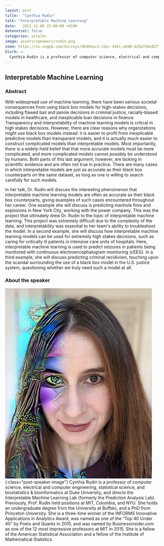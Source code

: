 ```yaml
---
layout: post
title:  "Cynthia Rudin"
talk: "Interpretable Machine Learning"
date:   2021-12-08 15:00:00 +0100
datenotset: false
categories: aitalks
image: assets/speakers/rudin.png
zoom: https://ui.ungpd.com/Surveys/0649eac3-12ec-4d41-a640-d20a7d4e82f7
blurb: >-
  Cynthia Rudin is a professor of computer science, electrical and computer engineering, statistical science, and biostatistics & bioinformatics at Duke University, and directs the Interpretable Machine Learning Lab. She was recently  awarded the AAAI Squirrel AI Award or pioneering socially responsible AI.
---
```


## Interpretable Machine Learning

### Abstract
With widespread use of machine learning, there have been serious societal consequences from using black box models for high-stakes decisions, including flawed bail and parole decisions in criminal justice, racially-biased models in healthcare, and inexplicable loan decisions in finance. Transparency and interpretability of machine learning models is critical in high stakes decisions. However, there are clear reasons why organizations might use black box models instead: it is easier to profit from inexplicable predictive models than transparent models, and it is actually much easier to construct complicated models than interpretable models. Most importantly, there is a widely-held belief that that more accurate models must be more complicated, and more complicated models cannot possibly be understood by humans. Both parts of this last argument, however, are lacking in scientific evidence and are often not true in practice. There are many cases in which interpretable models are just as accurate as their black box counterparts on the same dataset, as long as one is willing to search carefully for such models.

In her talk, Dr. Rudin will discuss the interesting phenomenon that interpretable machine learning models are often as accurate as their black box counterparts, giving examples of such cases encountered throughout her career. One example she will discuss is predicting manhole fires and explosions in New York City, working with the power company. This was the project that ultimately drew Dr. Rudin to the topic of interpretable machine learning. This project was extremely difficult due to the complexity of the data, and interpretability was essential to her team's ability to troubleshoot the model. In a second example, she will discuss how interpretable machine learning models can be used for extremely high stakes decisions, such as caring for critically ill patients in intensive care units of hospitals. Here, interpretable machine learning is used to predict seizures in patients being monitored with continuous electroencephalogram monitoring (cEEG). In a third example, she will discuss predicting criminal recidivism, touching upon the scandal surrounding the use of a black box model in the U.S. justice system, questioning whether we truly need such a model at all.

### About the speaker
![Cynthia Rudin](/assets/speakers/rudin.png){:class="post-speaker-image"} Cynthia Rudin is a professor of computer science, electrical and computer engineering, statistical science, and biostatistics & bioinformatics at Duke University, and directs the Interpretable Machine Learning Lab (formerly the Prediction Analysis Lab). Previously, Prof. Rudin held positions at MIT, Columbia, and NYU. She holds an undergraduate degree from the University at Buffalo, and a PhD from Princeton University. She is a three-time winner of the INFORMS Innovative Applications in Analytics Award, was named as one of the “Top 40 Under 40” by Poets and Quants in 2015, and was named by Businessinsider.com as one of the 12 most impressive professors at MIT in 2015. She is a fellow of the American Statistical Association and a fellow of the Institute of Mathematical Statistics.
